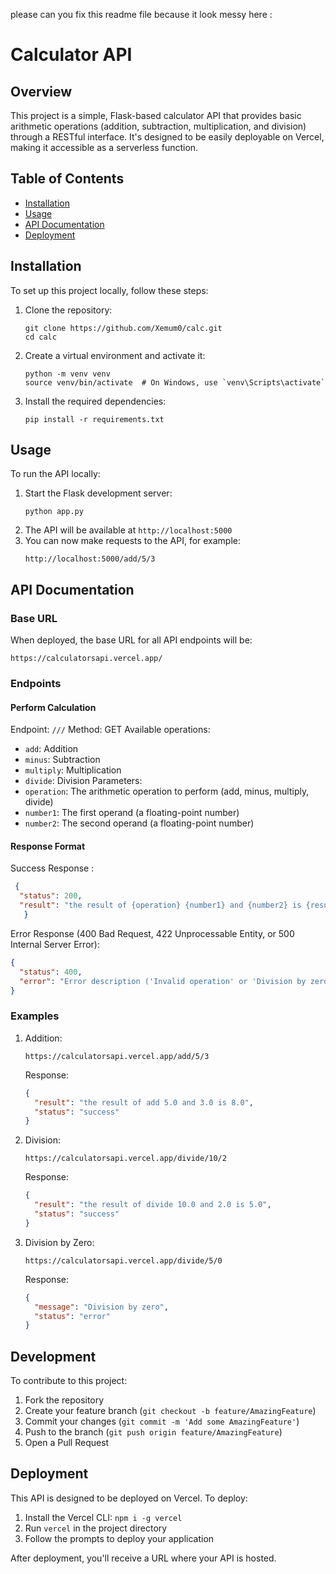 please can you fix this readme file because it look messy here :
# Calculator API
## Overview
This project is a simple, Flask-based calculator API that provides basic arithmetic operations (addition, subtraction, multiplication, and division) through a RESTful interface. It's designed to be easily deployable on Vercel, making it accessible as a serverless function.
## Table of Contents
- [Installation](#installation)
- [Usage](#usage)
- [API Documentation](#api-documentation)
- [Deployment](#deployment)
## Installation
To set up this project locally, follow these steps:
1. Clone the repository:
   ```
   git clone https://github.com/Xemum0/calc.git
   cd calc
   ```
2. Create a virtual environment and activate it:
   ```
   python -m venv venv
   source venv/bin/activate  # On Windows, use `venv\Scripts\activate`
   ```
3. Install the required dependencies:
   ```
   pip install -r requirements.txt
   ```
## Usage
To run the API locally:
1. Start the Flask development server:
   ```
   python app.py
   ```
2. The API will be available at `http://localhost:5000`
3. You can now make requests to the API, for example:
   ```
   http://localhost:5000/add/5/3
   ```
## API Documentation
### Base URL
When deployed, the base URL for all API endpoints will be:
```
https://calculatorsapi.vercel.app/
```
### Endpoints
#### Perform Calculation
Endpoint: `///`
Method: GET
Available operations:
- `add`: Addition
- `minus`: Subtraction
- `multiply`: Multiplication
- `divide`: Division
Parameters:
- `operation`: The arithmetic operation to perform (add, minus, multiply, divide)
- `number1`: The first operand (a floating-point number)
- `number2`: The second operand (a floating-point number)
#### Response Format
Success Response :
```json
 {
  "status": 200,
  "result": "the result of {operation} {number1} and {number2} is {result}"
   }
```
Error Response (400 Bad Request, 422 Unprocessable Entity, or 500 Internal Server Error):
```json
{
  "status": 400,
  "error": "Error description ('Invalid operation' or 'Division by zero' or 'An unexpected error occurred')"
}
```
### Examples

1. Addition:
   ```
   https://calculatorsapi.vercel.app/add/5/3
   ```
   Response:
   ```json
   {
     "result": "the result of add 5.0 and 3.0 is 8.0",
     "status": "success"
   }
   ```

2. Division:
   ```
   https://calculatorsapi.vercel.app/divide/10/2
   ```
   Response:
   ```json
   {
     "result": "the result of divide 10.0 and 2.0 is 5.0",
     "status": "success"
   }
   ```

3. Division by Zero:
   ```
   https://calculatorsapi.vercel.app/divide/5/0
   ```
   Response:
   ```json
   {
     "message": "Division by zero",
     "status": "error"
   }
   ```

## Development

To contribute to this project:

1. Fork the repository
2. Create your feature branch (`git checkout -b feature/AmazingFeature`)
3. Commit your changes (`git commit -m 'Add some AmazingFeature'`)
4. Push to the branch (`git push origin feature/AmazingFeature`)
5. Open a Pull Request

## Deployment

This API is designed to be deployed on Vercel. To deploy:

1. Install the Vercel CLI: `npm i -g vercel`
2. Run `vercel` in the project directory
3. Follow the prompts to deploy your application

After deployment, you'll receive a URL where your API is hosted.

